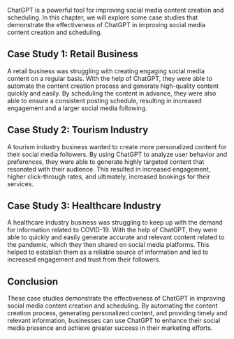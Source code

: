 

ChatGPT is a powerful tool for improving social media content creation and scheduling. In this chapter, we will explore some case studies that demonstrate the effectiveness of ChatGPT in improving social media content creation and scheduling.

Case Study 1: Retail Business
-----------------------------

A retail business was struggling with creating engaging social media content on a regular basis. With the help of ChatGPT, they were able to automate the content creation process and generate high-quality content quickly and easily. By scheduling the content in advance, they were also able to ensure a consistent posting schedule, resulting in increased engagement and a larger social media following.

Case Study 2: Tourism Industry
------------------------------

A tourism industry business wanted to create more personalized content for their social media followers. By using ChatGPT to analyze user behavior and preferences, they were able to generate highly targeted content that resonated with their audience. This resulted in increased engagement, higher click-through rates, and ultimately, increased bookings for their services.

Case Study 3: Healthcare Industry
---------------------------------

A healthcare industry business was struggling to keep up with the demand for information related to COVID-19. With the help of ChatGPT, they were able to quickly and easily generate accurate and relevant content related to the pandemic, which they then shared on social media platforms. This helped to establish them as a reliable source of information and led to increased engagement and trust from their followers.

Conclusion
----------

These case studies demonstrate the effectiveness of ChatGPT in improving social media content creation and scheduling. By automating the content creation process, generating personalized content, and providing timely and relevant information, businesses can use ChatGPT to enhance their social media presence and achieve greater success in their marketing efforts.
